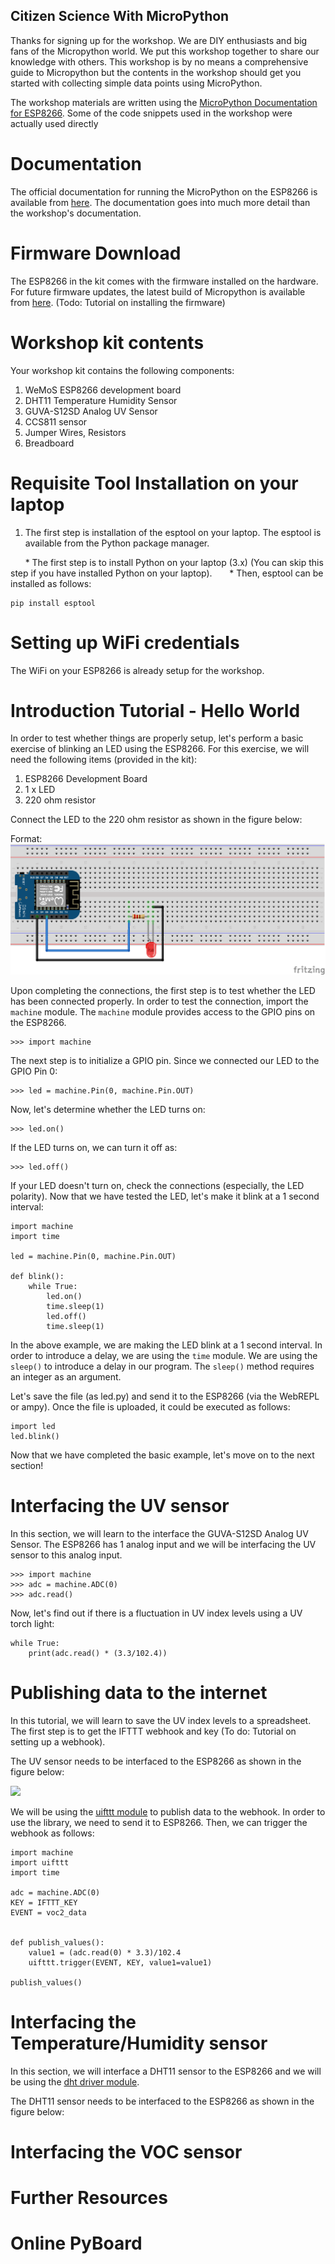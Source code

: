 ## Citizen Science With MicroPython
Thanks for signing up for the workshop. We are DIY enthusiasts and big fans of the Micropython world. We put this workshop together to share our knowledge with others. This workshop is by no means a comprehensive guide to Micropython but the contents in the workshop should get you started with collecting simple data points using MicroPython. 

The workshop materials are written using the [MicroPython Documentation for ESP8266](https://docs.micropython.org/en/latest/esp8266/esp8266/tutorial/intro.html). Some of the code snippets used in the workshop were actually used directly 

# Documentation

The official documentation for running the MicroPython on the ESP8266 is available from [here](https://docs.micropython.org/en/latest/esp8266/esp8266/tutorial/intro.html). The documentation goes into much more detail than the workshop's documentation. 

# Firmware Download

The ESP8266 in the kit comes with the firmware installed on the hardware. For future firmware updates, the latest build of Micropython is available from [here](http://micropython.org/download#esp8266).  (Todo: Tutorial on installing the firmware)

# Workshop kit contents

Your workshop kit contains the following components:

1. WeMoS ESP8266 development board
2. DHT11 Temperature Humidity Sensor 
3. GUVA-S12SD Analog UV Sensor
4. CCS811 sensor 
5. Jumper Wires, Resistors
6. Breadboard

# Requisite Tool Installation on your laptop

1. The first step is installation of the esptool on your laptop. The esptool is available from the Python package manager. 

&nbsp;&nbsp;&nbsp;&nbsp;&nbsp;&nbsp;* The first step is to install Python on your laptop (3.x) (You can skip this step if you have installed Python on your laptop).
&nbsp;&nbsp;&nbsp;&nbsp;&nbsp;&nbsp;* Then, esptool can be installed as follows: 

```
pip install esptool
```
# Setting up WiFi credentials

The WiFi on your ESP8266 is already setup for the workshop. 


# Introduction Tutorial - Hello World

In order to test whether things are properly setup, let's perform a basic exercise of blinking an LED using the ESP8266. For this exercise, we will need the following items (provided in the kit): 
1. ESP8266 Development Board 
2. 1 x LED
3. 220 ohm resistor

Connect the LED to the 220 ohm resistor as shown in the figure below: 

Format: ![Image](https://github.com/sai-y/circuitpython_workshop/blob/master/images/LED_Blinking_bb.png)

Upon completing the connections, the first step is to test whether the LED has been connected properly. In order to test the connection, import the `machine` module. The `machine` module provides access to the GPIO pins on the ESP8266. 

```
>>> import machine
```

The next step is to initialize a GPIO pin. Since we connected our LED to the GPIO Pin 0:

```
>>> led = machine.Pin(0, machine.Pin.OUT)
```

Now, let's determine whether the LED turns on: 

```
>>> led.on()
```

If the LED turns on, we can turn it off as:

```
>>> led.off()
```
If your LED doesn't turn on, check the connections (especially, the LED polarity). Now that we have tested the LED, let's make it blink at a 1 second interval: 
```
import machine 
import time

led = machine.Pin(0, machine.Pin.OUT)

def blink():
    while True:
        led.on()
        time.sleep(1)
        led.off()
        time.sleep(1)
```

In the above example, we are making the LED blink at a 1 second interval. In order to introduce a delay, we are using the `time` module. We are using the `sleep()` to introduce a delay in our program. The `sleep()` method requires an integer as an argument. 

Let's save the file (as led.py) and send it to the ESP8266 (via the WebREPL or ampy). Once the file is uploaded, it could be executed as follows: 

```
import led
led.blink()
```

Now that we have completed the basic example, let's move on to the next section!

# Interfacing the UV sensor

In this section, we will learn to the interface the GUVA-S12SD Analog UV Sensor. The ESP8266 has 1 analog input and we will be interfacing the UV sensor to this analog input. 

```
>>> import machine
>>> adc = machine.ADC(0)
>>> adc.read()
```

Now, let's find out if there is a fluctuation in UV index levels using a UV torch light:

```
while True:
    print(adc.read() * (3.3/102.4))
```
# Publishing data to the internet 

In this tutorial, we will learn to save the UV index levels to a spreadsheet. The first step is to get the IFTTT webhook and key (To do: Tutorial on setting up a webhook). 

The UV sensor needs to be interfaced to the ESP8266 as shown in the figure below:

![]({{"/images/UV_Sensor_Sketch_bb.png"|absolute_url}})

We will be using the [uifttt module](https://github.com/bibene/uifttt) to publish data to the webhook. In order to use the library, we need to send it to ESP8266. Then, we can trigger the webhook as follows:

```
import machine 
import uifttt
import time

adc = machine.ADC(0)
KEY = IFTTT_KEY
EVENT = voc2_data


def publish_values():
    value1 = (adc.read(0) * 3.3)/102.4
    uifttt.trigger(EVENT, KEY, value1=value1)

publish_values()    
```
# Interfacing the Temperature/Humidity sensor

In this section, we will interface a DHT11 sensor to the ESP8266 and we will be using the [dht driver module](https://github.com/micropython/micropython/tree/master/drivers/dht). 

The DHT11 sensor needs to be interfaced to the ESP8266 as shown in the figure below: 

# Interfacing the VOC sensor

# Further Resources

# Online PyBoard 